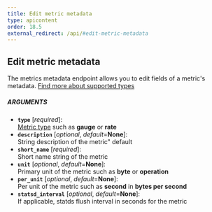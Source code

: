 ```yaml
---
title: Edit metric metadata
type: apicontent
order: 18.5
external_redirect: /api/#edit-metric-metadata
---
```

## Edit metric metadata

The metrics metadata endpoint allows you to edit fields of a metric's metadata.
[Find more about supported types][1]

##### ARGUMENTS

* **`type`** [*required*]:  
    [Metric type][1] such as **gauge** or **rate**
* **`description`** [*optional*, *default*=**None**]:  
    String description of the metric" default
* **`short_name`** [*required*]:  
    Short name string of the metric
* **`unit`** [*optional*, *default*=**None**]:  
    Primary unit of the metric such as **byte** or **operation**
* **`per_unit`** [*optional*, *default*=**None**]:  
    Per unit of the metric such as **second** in **bytes per second**
* **`statsd_interval`** [*optional*, *default*=**None**]:  
    If applicable, statds flush interval in seconds for the metric

[1]: /developers/metrics
